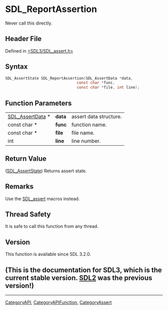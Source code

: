 # SDL_ReportAssertion

Never call this directly.

## Header File

Defined in [<SDL3/SDL_assert.h>](https://github.com/libsdl-org/SDL/blob/main/include/SDL3/SDL_assert.h)

## Syntax

```c
SDL_AssertState SDL_ReportAssertion(SDL_AssertData *data,
                                const char *func,
                                const char *file, int line);
```

## Function Parameters

|                                    |          |                        |
| ---------------------------------- | -------- | ---------------------- |
| [SDL_AssertData](SDL_AssertData) * | **data** | assert data structure. |
| const char *                       | **func** | function name.         |
| const char *                       | **file** | file name.             |
| int                                | **line** | line number.           |

## Return Value

([SDL_AssertState](SDL_AssertState)) Returns assert state.

## Remarks

Use the [SDL_assert](SDL_assert) macros instead.

## Thread Safety

It is safe to call this function from any thread.

## Version

This function is available since SDL 3.2.0.

## (This is the documentation for SDL3, which is the current stable version. [SDL2](https://wiki.libsdl.org/SDL2/) was the previous version!)



----
[CategoryAPI](CategoryAPI), [CategoryAPIFunction](CategoryAPIFunction), [CategoryAssert](CategoryAssert)

